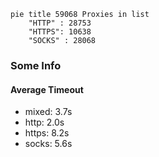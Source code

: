 
```mermaid
pie title 59068 Proxies in list
    "HTTP" : 28753
    "HTTPS": 10638
    "SOCKS" : 28068
```

### Some Info
#### Average Timeout

- mixed: 3.7s
- http: 2.0s
- https: 8.2s
- socks: 5.6s